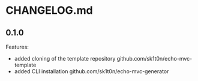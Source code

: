 # CHANGELOG.md

## 0.1.0

Features:

- added cloning of the template repository github.com/sk1t0n/echo-mvc-template
- added CLI installation github.com/sk1t0n/echo-mvc-generator
